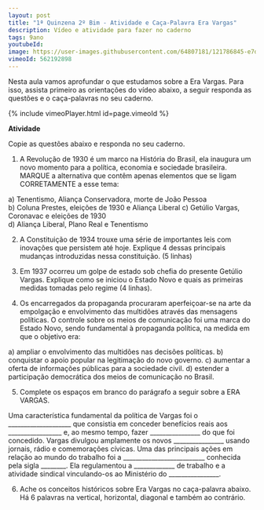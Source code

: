 ```yaml
---
layout: post
title: "1ª Quinzena 2º Bim - Atividade e Caça-Palavra Era Vargas"
description: Vídeo e atividade para fazer no caderno
tags: 9ano
youtubeId: 
image: https://user-images.githubusercontent.com/64807181/121786845-e7d69780-cb98-11eb-956a-2e94928c28ad.png
vimeoId: 562192898
---
```


Nesta aula vamos aprofundar o que estudamos sobre a Era Vargas. Para isso, assista primeiro as orientações do vídeo abaixo, a seguir responda as questões e o caça-palavras no seu caderno.

{% include vimeoPlayer.html id=page.vimeoId %}

**Atividade**

Copie as questões abaixo e responda no seu caderno.

1. A Revolução de 1930 é um marco na História do Brasil, ela inaugura um novo momento para a política, economia e sociedade brasileira. MARQUE a alternativa que contêm apenas elementos que se ligam CORRETAMENTE a esse tema:
                
a) Tenentismo, Aliança Conservadora, morte de João Pessoa             
b) Coluna Prestes, eleições de 1930 e Aliança Liberal
c) Getúlio Vargas, Coronavac e eleições de 1930  
d) Aliança Liberal, Plano Real e Tenentismo 

2. A Constituição de 1934 trouxe uma série de importantes leis com inovações que persistem até hoje. Explique 4 dessas principais mudanças introduzidas nessa constituição. (5 linhas)


3. Em 1937 ocorreu um golpe de estado sob chefia do presente Getúlio Vargas. Explique como se iniciou o Estado Novo e quais as primeiras medidas tomadas pelo regime (4 linhas).


4. Os encarregados da propaganda procuraram aperfeiçoar-se na arte da empolgação e envolvimento das multidões através das mensagens políticas. O controle sobre os meios de comunicação foi uma marca do Estado Novo, sendo fundamental à propaganda política, na medida em que o objetivo era:

a) ampliar o envolvimento das multidões nas decisões políticas.
b) conquistar o apoio popular na legitimação do novo governo.
c) aumentar a oferta de informações públicas para a sociedade civil.
d) estender a participação democrática dos meios de comunicação no Brasil.

5. Complete os espaços em branco do parágrafo a seguir sobre a ERA VARGAS.

Uma característica fundamental da política de Vargas foi o ____________________ que consistia em conceder benefícios reais aos _________________ e, ao mesmo tempo, fazer ________________ do que foi concedido. Vargas divulgou amplamente os novos ________________ usando jornais, rádio e comemorações cívicas. Uma das principais ações em relação ao mundo do trabalho foi a __________________________ conhecida pela sigla ________. Ela regulamentou a _____________ de trabalho e a atividade sindical vinculando-os ao Ministério do ________________.

6. Ache os conceitos históricos sobre Era Vargas no caça-palavra abaixo. Há 6 palavras na vertical, horizontal, diagonal e também ao contrário.
